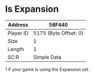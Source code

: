 
#  Is Expansion
Address   | 58F440
----------|-------------
Player ID | 5175 (Byte Offset: 0)
Size 	  | 1
Length 	  | 1
SC:R      | Simple Data

1 if your game is using the Expansion set.

